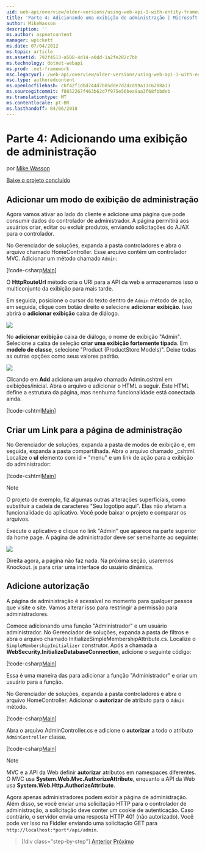 ```yaml
---
uid: web-api/overview/older-versions/using-web-api-1-with-entity-framework-5/using-web-api-with-entity-framework-part-4
title: 'Parte 4: Adicionando uma exibição de administração | Microsoft Docs'
author: MikeWasson
description: ''
ms.author: aspnetcontent
manager: wpickett
ms.date: 07/04/2012
ms.topic: article
ms.assetid: 792f4513-a508-4d14-a0dd-1a2fe282c7bb
ms.technology: dotnet-webapi
ms.prod: .net-framework
msc.legacyurl: /web-api/overview/older-versions/using-web-api-1-with-entity-framework-5/using-web-api-with-entity-framework-part-4
msc.type: authoredcontent
ms.openlocfilehash: cbf42f1dbd744d7b85dde7d2dcd99a13c6208a13
ms.sourcegitcommit: f8852267f463b62d7f975e56bea9aa3f68fbbdeb
ms.translationtype: MT
ms.contentlocale: pt-BR
ms.lasthandoff: 04/06/2018
---
```

<a name="part-4-adding-an-admin-view"></a>Parte 4: Adicionando uma exibição de administração
====================
por [Mike Wasson](https://github.com/MikeWasson)

[Baixe o projeto concluído](http://code.msdn.microsoft.com/ASP-NET-Web-API-with-afa30545)

## <a name="add-an-admin-view"></a>Adicionar um modo de exibição de administração

Agora vamos ativar ao lado do cliente e adicione uma página que pode consumir dados do controlador de administrador. A página permitirá aos usuários criar, editar ou excluir produtos, enviando solicitações do AJAX para o controlador.

No Gerenciador de soluções, expanda a pasta controladores e abra o arquivo chamado HomeController. Esse arquivo contém um controlador MVC. Adicionar um método chamado `Admin`:

[!code-csharp[Main](using-web-api-with-entity-framework-part-4/samples/sample1.cs)]

O **HttpRouteUrl** método cria o URI para a API da web e armazenamos isso o multiconjunto da exibição para mais tarde.

Em seguida, posicione o cursor do texto dentro de `Admin` método de ação, em seguida, clique com botão direito e selecione **adicionar exibição**. Isso abrirá o **adicionar exibição** caixa de diálogo.

![](using-web-api-with-entity-framework-part-4/_static/image1.png)

No **adicionar exibição** caixa de diálogo, o nome de exibição "Admin". Selecione a caixa de seleção **criar uma exibição fortemente tipada**. Em **modelo de classe**, selecione "Product (ProductStore.Models)". Deixe todas as outras opções como seus valores padrão.

![](using-web-api-with-entity-framework-part-4/_static/image2.png)

Clicando em **Add** adiciona um arquivo chamado Admin.cshtml em exibições/inicial. Abra o arquivo e adicionar o HTML a seguir. Este HTML define a estrutura da página, mas nenhuma funcionalidade está conectada ainda.

[!code-cshtml[Main](using-web-api-with-entity-framework-part-4/samples/sample2.cshtml)]

## <a name="create-a-link-to-the-admin-page"></a>Criar um Link para a página de administração

No Gerenciador de soluções, expanda a pasta de modos de exibição e, em seguida, expanda a pasta compartilhada. Abra o arquivo chamado \_cshtml. Localize o **ul** elemento com id = "menu" e um link de ação para a exibição do administrador:

[!code-cshtml[Main](using-web-api-with-entity-framework-part-4/samples/sample3.cshtml)]

> [!NOTE]
> O projeto de exemplo, fiz algumas outras alterações superficiais, como substituir a cadeia de caracteres "Seu logotipo aqui". Elas não afetam a funcionalidade do aplicativo. Você pode baixar o projeto e comparar os arquivos.


Execute o aplicativo e clique no link "Admin" que aparece na parte superior da home page. A página de administrador deve ser semelhante ao seguinte:

![](using-web-api-with-entity-framework-part-4/_static/image3.png)

Direita agora, a página não faz nada. Na próxima seção, usaremos Knockout. js para criar uma interface do usuário dinâmica.

## <a name="add-authorization"></a>Adicione autorização

A página de administração é acessível no momento para qualquer pessoa que visite o site. Vamos alterar isso para restringir a permissão para administradores.

Comece adicionando uma função "Administrador" e um usuário administrador. No Gerenciador de soluções, expanda a pasta de filtros e abra o arquivo chamado InitializeSimpleMembershipAttribute.cs. Localize o `SimpleMembershipInitializer` construtor. Após a chamada a **WebSecurity.InitializeDatabaseConnection**, adicione o seguinte código:

[!code-csharp[Main](using-web-api-with-entity-framework-part-4/samples/sample4.cs)]

Essa é uma maneira das para adicionar a função "Administrador" e criar um usuário para a função.

No Gerenciador de soluções, expanda a pasta controladores e abra o arquivo HomeController. Adicionar o **autorizar** de atributo para o `Admin` método.

[!code-csharp[Main](using-web-api-with-entity-framework-part-4/samples/sample5.cs)]

Abra o arquivo AdminController.cs e adicione o **autorizar** a todo o atributo `AdminController` classe.

[!code-csharp[Main](using-web-api-with-entity-framework-part-4/samples/sample6.cs)]

> [!NOTE]
> MVC e a API da Web definir **autorizar** atributos em namespaces diferentes. O MVC usa **System.Web.Mvc.AuthorizeAttribute**, enquanto a API da Web usa **System.Web.Http.AuthorizeAttribute**.


Agora apenas administradores podem exibir a página de administração. Além disso, se você enviar uma solicitação HTTP para o controlador de administração, a solicitação deve conter um cookie de autenticação. Caso contrário, o servidor envia uma resposta HTTP 401 (não autorizado). Você pode ver isso na Fiddler enviando uma solicitação GET para `http://localhost:*port*/api/admin`.

> [!div class="step-by-step"]
> [Anterior](using-web-api-with-entity-framework-part-3.md)
> [Próximo](using-web-api-with-entity-framework-part-5.md)
